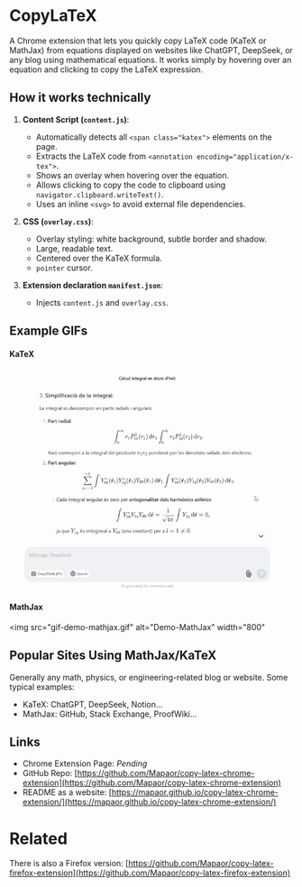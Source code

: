 # CopyLaTeX

A Chrome extension that lets you quickly copy LaTeX code (KaTeX or MathJax) from equations displayed on websites like ChatGPT, DeepSeek, or any blog using mathematical equations. It works simply by hovering over an equation and clicking to copy the LaTeX expression.

## How it works technically

1. **Content Script (`content.js`)**:
   - Automatically detects all `<span class="katex">` elements on the page.
   - Extracts the LaTeX code from `<annotation encoding="application/x-tex">`.
   - Shows an overlay when hovering over the equation.
   - Allows clicking to copy the code to clipboard using `navigator.clipboard.writeText()`.
   - Uses an inline `<svg>` to avoid external file dependencies.

2. **CSS (`overlay.css`)**:
   - Overlay styling: white background, subtle border and shadow.
   - Large, readable text.
   - Centered over the KaTeX formula.
   - `pointer` cursor.

3. **Extension declaration `manifest.json`**:
   - Injects `content.js` and `overlay.css`.

## Example GIFs
#### KaTeX
<img src="gif-demo-katex.gif" alt="Demo-KaTeX" width="800">

#### MathJax
<img src="gif-demo-mathjax.gif" alt="Demo-MathJax" width="800"

## Popular Sites Using MathJax/KaTeX
Generally any math, physics, or engineering-related blog or website. Some typical examples:
- KaTeX: ChatGPT, DeepSeek, Notion...
- MathJax: GitHub, Stack Exchange, ProofWiki...

## Links
- Chrome Extension Page: _Pending_
- GitHub Repo: [https://github.com/Mapaor/copy-latex-chrome-extension](https://github.com/Mapaor/copy-latex-chrome-extension)
- README as a website: [https://mapaor.github.io/copy-latex-chrome-extension/](https://mapaor.github.io/copy-latex-chrome-extension/)

# Related
There is also a Firefox version: [https://github.com/Mapaor/copy-latex-firefox-extension](https://github.com/Mapaor/copy-latex-firefox-extension)